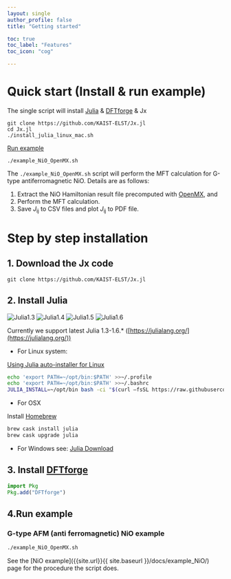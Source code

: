 ```yaml
---
layout: single
author_profile: false
title: "Getting started"

toc: true
toc_label: "Features"
toc_icon: "cog"

---
```

# Quick start (Install & run example)

The single script will install [Julia](#install-julia-httpsjulialangorg) & [DFTforge](#install-dftforge) & Jx

```console
git clone https://github.com/KAIST-ELST/Jx.jl
cd Jx.jl
./install_julia_linux_mac.sh
```
[Run example](#run-example)

```console
./example_NiO_OpenMX.sh
```

The `./example_NiO_OpenMX.sh` script will perform the MFT calculation for G-type antiferromagnetic NiO.
Details are as follows:
1. Extract the NiO Hamiltonian result file precomputed with [OpenMX](www.openmx-square.org/), and
2. Perform the MFT calculation.
3. Save  *J*<sub>ij</sub> to CSV files and plot *J*<sub>ij</sub> to PDF file.

# Step by step installation

## 1. Download the Jx code
```console
git clone https://github.com/KAIST-ELST/Jx.jl
```

## 2. Install Julia

![Julia1.3](https://img.shields.io/badge/Julia-1.3-blue.svg?longCache=true)
![Julia1.4](https://img.shields.io/badge/Julia-1.4-blue.svg?longCache=true)
![Julia1.5](https://img.shields.io/badge/Julia-1.5-blue.svg?longCache=true)
![Julia1.6](https://img.shields.io/badge/Julia-1.6-blue.svg?longCache=true)


Currently we support latest Julia 1.3-1.6.* ([https://julialang.org/](https://julialang.org/))


 * For Linux system:

[Using Julia auto-installer for Linux](https://github.com/abelsiqueira/jill)

 ```bash
echo 'export PATH=~/opt/bin:$PATH' >>~/.profile
echo 'export PATH=~/opt/bin:$PATH' >>~/.bashrc
JULIA_INSTALL=~/opt/bin bash -ci "$(curl –fsSL https://raw.githubusercontent.com/abelsiqueira/jill/master/jill.sh)"
 ```
 * For OSX

Install [Homebrew](https://brew.sh/)

```bash
brew cask install julia
brew cask upgrade julia
```

 * For Windows see: [Julia Download](https://julialang.org/downloads/)


## 3. Install [DFTforge](https://kaist-elst.github.io/DFTforge.jl/)
```julia
import Pkg
Pkg.add("DFTforge")
```
<!---
<figure>
   <a href="">
   <img src="/assets/images/install2.gif"  
      alt="Install example" />
   </a>
     <!- style="max-height: 200px;" ->
   <figcaption> Easy install</figcaption>
</figure>
--->


## 4.Run example

### G-type AFM (anti ferromagnetic) NiO example
```bash
./example_NiO_OpenMX.sh
```

See the [NiO example]({{site.url}}{{ site.baseurl }}/docs/example_NiO/) page for the procedure the script does.
